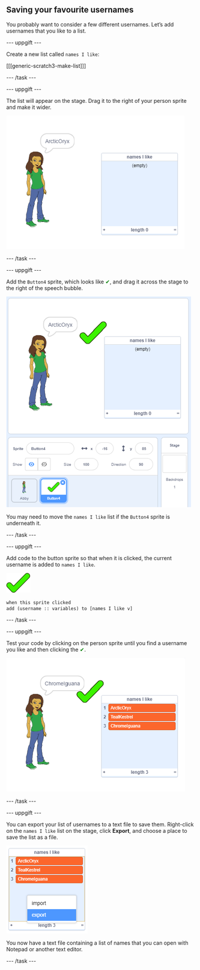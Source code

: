 ## Saving your favourite usernames

You probably want to consider a few different usernames. Let’s add usernames that you like to a list.

\--- uppgift \---

Create a new list called `names I like`:

[[[generic-scratch3-make-list]]]

\--- /task \---

\--- uppgift \---

The list will appear on the stage. Drag it to the right of your person sprite and make it wider.

![names I like list with resize in bottom left highlighted](images/usernames-like-stage.png)

\--- /task \---

\--- uppgift \---

Add the `Button4` sprite, which looks like <span style="color: green;">✔</span>, and drag it across the stage to the right of the speech bubble.

![green tick sprite on the stage next to the names I like list](images/usernames-tick.png)

You may need to move the `names I like` list if the `Button4` sprite is underneath it.

\--- /task \---

\--- uppgift \---

Add code to the button sprite so that when it is clicked, the current username is added to `names I like`.

![button sprite](images/button-sprite.png)

```blocks3
when this sprite clicked
add (username :: variables) to [names I like v]
```

\--- /task \---

\--- uppgift \---

Test your code by clicking on the person sprite until you find a username you like and then clicking the <span style="color: green;">✔</span>.

![names i like list populated](images/usernames-like-list.png)

\--- /task \---

\--- uppgift \---

You can export your list of usernames to a text file to save them. Right-click on the `names I like` list on the stage, click **Export**, and choose a place to save the list as a file.

![list menu with export option highlighted](images/usernames-export.png)

You now have a text file containing a list of names that you can open with Notepad or another text editor.

\--- /task \---